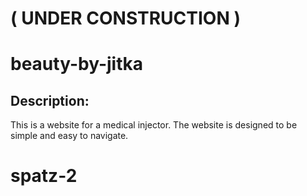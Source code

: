 # ( UNDER CONSTRUCTION )

# beauty-by-jitka

## Description:

This is a website for a medical injector. The website is designed to be simple and easy to navigate.
# spatz-2

